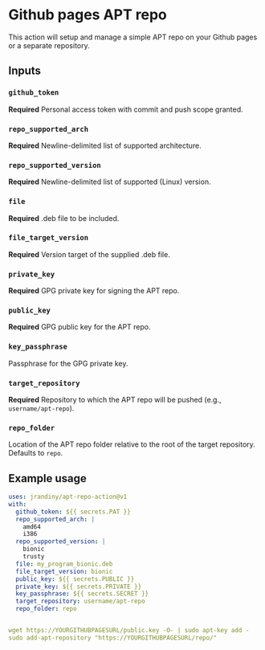 # Github pages APT repo

This action will setup and manage a simple APT repo on your Github pages or a separate repository.

## Inputs

### `github_token`

**Required** Personal access token with commit and push scope granted.

### `repo_supported_arch`

**Required** Newline-delimited list of supported architecture.

### `repo_supported_version`

**Required** Newline-delimited list of supported (Linux) version.

### `file`

**Required** .deb file to be included.

### `file_target_version`

**Required** Version target of the supplied .deb file.

### `private_key`

**Required** GPG private key for signing the APT repo.

### `public_key`

**Required** GPG public key for the APT repo.

### `key_passphrase`

Passphrase for the GPG private key.

### `target_repository`

**Required** Repository to which the APT repo will be pushed (e.g., `username/apt-repo`).

### `repo_folder`

Location of the APT repo folder relative to the root of the target repository. Defaults to `repo`.

## Example usage

```yaml
uses: jrandiny/apt-repo-action@v1
with:
  github_token: ${{ secrets.PAT }}
  repo_supported_arch: |
    amd64
    i386
  repo_supported_version: |
    bionic
    trusty
  file: my_program_bionic.deb
  file_target_version: bionic
  public_key: ${{ secrets.PUBLIC }}
  private_key: ${{ secrets.PRIVATE }}
  key_passphrase: ${{ secrets.SECRET }}
  target_repository: username/apt-repo
  repo_folder: repo


wget https://YOURGITHUBPAGESURL/public.key -O- | sudo apt-key add -
sudo add-apt-repository "https://YOURGITHUBPAGESURL/repo/"
